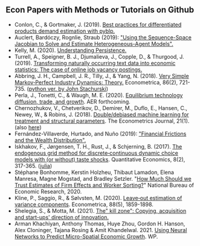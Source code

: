 ## Econ Papers with Methods or Tutorials on Github

- Conlon, C., & Gortmaker, J. (2019). [Best practices for differentiated products demand estimation with pyblp.](https://github.com/jeffgortmaker/pyblp)
- Auclert, Bardóczy, Rognlie, Straub (2019): ["Using the Sequence-Space Jacobian to Solve and Estimate Heterogeneous-Agent Models".](https://github.com/shade-econ/sequence-jacobian)
- Kelly, M. (2020). [Understanding Persistence.](https://github.com/morganwkelly/persistence)
- Turrell, A., Speigner, B. J., Djumalieva, J., Copple, D., & Thurgood, J. (2019). [Transforming naturally occurring text data into economic statistics: The case of online job vacancy postings.](https://github.com/aeturrell/occupationcoder)
- Abbring, J. H., Campbell, J. R., Tilly, J., & Yang, N. (2018). [Very Simple Markov‐Perfect Industry Dynamics: Theory.](https://github.com/jtilly/very-simple-theory-replication) Econometrica, 86(2), 721-735. ([python ver. by John Stachurski](https://notes.quantecon.org/submission/5b569e1617fb4900153deb07))
- Perla, J., Tonetti, C., & Waugh, M. E. (2020). [Equilibrium technology diffusion, trade, and growth](https://github.com/jlperla/PerlaTonettiWaugh.jl). AER forthcoming.
- Chernozhukov, V., Chetverikov, D., Demirer, M., Duflo, E., Hansen, C., Newey, W., & Robins, J. (2018). [Double/debiased machine learning for treatment and structural parameters](https://github.com/DoubleML). The Econometrics Journal, 21(1). (also [here](https://github.com/MCKnaus/dmlmt))
- Fernández-Villaverde, Hurtado, and Nuño (2019): ["Financial Frictions and the Wealth Distribution".](https://github.com/jesusfv/financial-frictions)
- Iskhakov, F., Jørgensen, T. H., Rust, J., & Schjerning, B. (2017). [The endogenous grid method for discrete‐continuous dynamic choice models with (or without) taste shocks](https://github.com/fediskhakov/dcegm). Quantitative Economics, 8(2), 317-365. ([julia](https://github.com/floswald/DCEGM.jl))
- Stéphane Bonhomme, Kerstin Holzheu, Thibaut Lamadon, Elena Manresa, Magne Mogstad, and Bradley Setzler. "[How Much Should we Trust Estimates of Firm Effects and Worker Sorting?](https://github.com/tlamadon/pytwoway)" National Bureau of Economic Research, 2020.
- Kline, P., Saggio, R., & Sølvsten, M. (2020). [Leave‐out estimation of variance components](https://github.com/HighDimensionalEconLab/VarianceComponentsHDFE.jl). Econometrica, 88(5), 1859-1898.
- Shelegia, S., & Motta, M. (2021). [The" kill zone": Copying, acquisition and start-ups' direction of innovation.](https://github.com/manuelbieri/shelegia_motta_2021)
- Arman Khachiyan, Anthony Thomas, Huye Zhou, Gordon H. Hanson, Alex Cloninger, Tajana Rosing & Amit Khandelwal. 2021. [Using Neural Networks to Predict Micro-Spatial Economic Growth](https://github.com/thomas9t/spatial-econ-cnn). WP.

